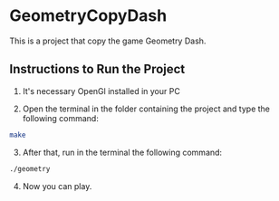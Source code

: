 # GeometryCopyDash
This is a project that copy the game Geometry Dash.

## Instructions to Run the Project
1. It's necessary OpenGl installed in your PC

2. Open the terminal in the folder containing the project and type the following command:

```bash
make

```
3. After that, run in the terminal the following command:

```bash
./geometry

```
4. Now you can play.
